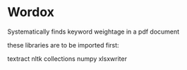 # Wordox
Systematically finds keyword weightage in a pdf document

these libraries are to be imported first:

textract
nltk
collections
numpy
xlsxwriter
